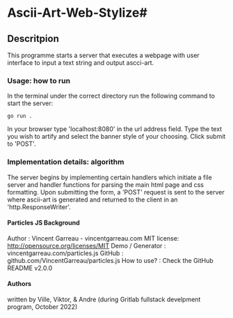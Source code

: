 # Ascii-Art-Web-Stylize#

## Descritpion ##
This programme starts a server that executes a webpage with user interface to input a text string and output ascci-art.

### Usage: how to run ###
In the terminal under the correct directory run the following command to start the server:
 
 `go run .` 

In your browser type 'localhost:8080' in the url address field. Type the text you wish to artify and select the banner style of your choosing. Click submit to 'POST'.

### Implementation details: algorithm ###
The server begins by implementing certain handlers which initiate a file server and handler functions for parsing the main html page and css formatting. Upon submitting the form, a 'POST' request is sent to the server where ascii-art is generated and returned to the client in an 'http.ResponseWriter'.

#### Particles JS Background
Author : Vincent Garreau  - vincentgarreau.com
MIT license: http://opensource.org/licenses/MIT
Demo / Generator : vincentgarreau.com/particles.js
GitHub : github.com/VincentGarreau/particles.js
How to use? : Check the GitHub README
v2.0.0

#### Authors ####
written by Ville, Viktor, & Andre (during Gritlab fullstack develpment program, October 2022)
    
    
